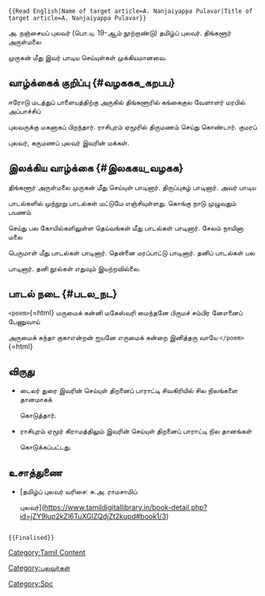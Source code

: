 ```{=mediawiki}
{{Read English|Name of target article=A. Nanjaiyappa Pulavar|Title of target article=A. Nanjaiyappa Pulavar}}
```
அ. நஞ்சையப் புலவர் (பொ.யு. 19-ஆம் நூற்றாண்டு) தமிழ்ப் புலவர். திங்களூர் அருள்மலை
முருகன் மீது இவர் பாடிய செய்யுள்கள் முக்கியமானவை.

## வாழ்க்கைக் குறிப்பு {#வழககக_கறபப}

ஈரோடு மடத்துப் பாளையத்திற்கு அருகில் திங்களூரில் கங்கைகுல வேளாளர் மரபில் அப்பாச்சிப்
புலவருக்கு மகனாகப் பிறந்தார். ராசிபுரம் ஏமூரில் திருமணம் செய்து கொண்டார். குமரப்
புலவர், கருமணப் புலவர் இவரின் மக்கள்.

## இலக்கிய வாழ்க்கை {#இலககய_வழகக}

திங்களூர் அருள்மலை முருகன் மீது செய்யுள் பாடினார். திருப்புகழ் பாடினார். அவர் பாடிய
பாடல்களில் முந்நூறு பாடல்கள் மட்டுமே எஞ்சியுள்ளது. கொங்கு நாடு முழுவதும் பயணம்
செய்து பல கோயில்களிலுள்ள தெய்வங்கள் மீது பாடல்கள் பாடினார். சேலம் நாயினா மலை
பெருமாள் மீது பாடல்கள் பாடினார். தென்னை மரப்பாட்டு பாடினார். தனிப் பாடல்கள் பல
பாடினார். தனி நூல்கள் எதுவும் இயற்றவில்லை.

## பாடல் நடை {#படல_நட}

`<poem>`{=html} மருமைக் கன்னி மகேஸ்வரி மைந்தனே பிருமச் சம்பிர னேஎனைப் பேணுவாய்
அருமைக் கந்தா குகாஎன்றன் ஐயனே எருமைக் கன்றை இனித்தரு வாயே `</poem>`{=html}

## விருது

-   டைலர் துரை இவரின் செய்யுள் திறனைப் பாராட்டி சிவகிரியில் சில நிலங்களை தானமாகக்
    கொடுத்தார்.
-   ராசிபுரம் ஏமூர் கிராமத்திலும் இவரின் செய்யுள் திறனைப் பாராட்டி நில தானங்கள்
    கொடுக்கப்பட்டது.

## உசாத்துணை

-   [தமிழ்ப் புலவர் வரிசை: சு.அ. ராமசாமிப்
    புலவர்](https://www.tamildigitallibrary.in/book-detail.php?id=jZY9lup2kZl6TuXGlZQdjZt2kupd#book1/3)

```{=mediawiki}
{{Finalised}}
```
[Category:Tamil Content](Category:Tamil_Content "wikilink")
[Category:புலவர்கள்](Category:புலவர்கள் "wikilink")
[Category:Spc](Category:Spc "wikilink")
